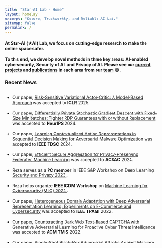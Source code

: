 ```yaml
---
title: "Star-AI Lab - Home"
layout: homelay
excerpt: "Secure, Trustworthy, and Reliable AI Lab."
sitemap: false
permalink: /
---
```


#### At Star-AI (&#9733;AI) Lab, we focus on cutting-edge research to make the online space safer.

#### To this end, we develop novel methods in three key areas: AI-enabled cybersecurity, Security of AI, and Privacy of AI. Please see our [current projects](https://star-ailab.github.io/research/) and [publications](https://star-ailab.github.io/publications/) in each area from our [team](https://star-ailab.github.io/team/) 😊 .

### Recent News

<div markdown="0" class="wrapper" style="border-bottom: 1px solid $black <!--$grey-color-->; border:4px; height:500px; overflow:auto;">
	<ul class="awards" style="margin-bottom: -5px">
		<li>Our paper, <a href="https://openreview.net/forum?id=irrtPRFksw"> Risk-Sensitive Variational Actor-Critic: A Model-Based Approach</a> was accepted to <b>ICLR</b> 2025. </li>
		<br>
		<li>Our paper, <a href="https://arxiv.org/pdf/2408.10456"> Differentially Private Stochastic Gradient Descent with Fixed-Size Minibatches: Tighter RDP Guarantees with or without Replacement</a> was accepted to <b>NeurIPS</b> 2024. </li>
		<br>
		<li>Our paper, <a href="https://www.researchgate.net/publication/384676652_Learning_Contextualized_Action_Representations_in_Sequential_Decision_Making_for_Adversarial_Malware_Optimization"> Learning Contextualized Action Representations in Sequential Decision Making for Adversarial Malware Optimization</a> was accepted to <b>IEEE TDSC</b> 2024. </li>
		<br>
		<li>Our paper, <a href="https://arxiv.org/pdf/2304.03841"> Efficient Secure Aggregation for Privacy-Preserving Federated Machine Learning</a> was accepted to <b>ACSAC</b> 2024. </li>
		<br>
		<li>Reza serves as a <b>PC member</b> in <a href ="https://dls2023.ieee-security.org/"> IEEE S&P Workshop on Deep Learning Security and Privacy 2023 </a>.</li>
		<br>
		<li>Reza helps organize <b>IEEE ICDM Workshop</b> on <a href="https://ml4cyber.github.io/23/"> Machine Learning for Cybersecurity (MLC) 2023 </a>. </li>
		<br>
		<li>Our paper, <a href="https://ieeexplore.ieee.org/document/9744510"> Heterogeneous Domain Adaptation with Deep Adversarial Representation Learning: Experiments on E-Commerce and Cybersecurity</a> was accepted to <b>IEEE TPAMI</b> 2022.</li>
		<br>
		<li>Our paper, <a href="https://dl.acm.org/doi/full/10.1145/3505226"> Counteracting Dark Web Text-Based CAPTCHA with Generative Adversarial Learning for Proactive Cyber Threat Intelligence</a> was accepted to <b>ACM TMIS</b> 2022.</li>
		<br>
		<li>Our paper, Single-Shot Black-Box Adversarial Attacks Against Malware Detectors: A Causal Language Model Approach was accepted to <b>IEEE ISI</b> 2021.</li>
		<br>
		<li>Our paper on <a href="https://arxiv.org/abs/2111.09415"> Deep Learning-based Privacy Awareness </a> received the <i> Best Paper Award</i> in <b>IEEE ISI</b> 2021.</li>
		<br>
		<li>Reza serves as <b>Program Committee (PC) Member</b> in <b>IEEE S&P Workshop</b> on Deep Learning and Security (DLS) 2022.</li>
		<br>
		<li>Our paper, on <a href="https://ieeexplore.ieee.org/document/9474314"> Binary Black-Box Attacks Against Static Malware Detectors with Reinforcement Learning in Discrete Action Spaces</a> was accepted at <b>IEEE S&P</b> Workshop on Deep Learning and Security (DLS) 2021.</li>
		<br>
		<li>Our paper, <a href="https://arxiv.org/abs/2012.07994"> Binary Black-box Evasion Attacks Against Deep Learning-based Static Malware Detectors with Adversarial Byte-Level Language Model</a> was accepted to the <b>AAAI</b> Conference on Artificial Intelligence, Workshop on Robust, Secure, and Efficient Machine Learning (RSEML), 2021.</li>
		<br>
		<li>Our Paper on Adversarial Cross-Lingual Knowledge Transfer in Hacker Forums was accepted at <b>IEEE S&P</b> Workshop on Deep Learning and Security (DLS).</li>
		<br>
	</ul>
</div>







